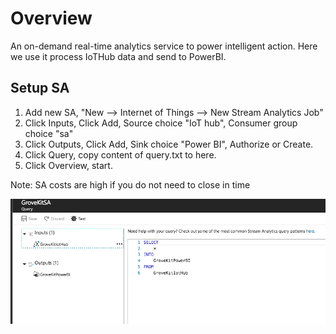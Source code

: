 # Overview
An on-demand real-time analytics service to power intelligent action.
Here we use it process IoTHub data and send to PowerBI.

## Setup SA
1. Add new SA, "New --> Internet of Things --> New Stream Analytics Job"
2. Click Inputs, Click Add, Source choice "IoT hub", Consumer group choice "sa"
3. Click Outputs, Click Add, Sink choice "Power BI", Authorize or Create.
4. Click Query, copy content of query.txt to here.
5. Click Overview, start.

Note: SA costs are high if you do not need to close in time

![overview](overview.png)
